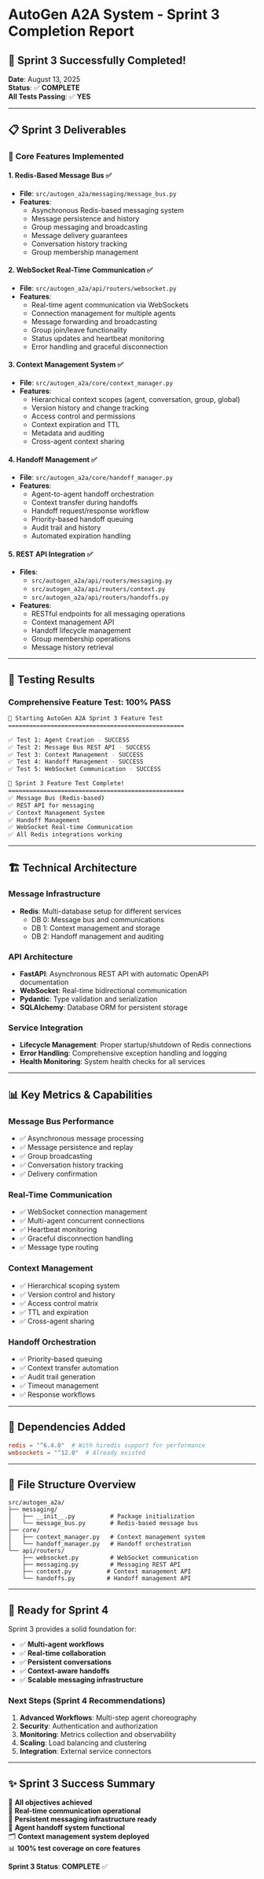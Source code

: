 # AutoGen A2A System - Sprint 3 Completion Report

## 🎉 Sprint 3 Successfully Completed!

**Date**: August 13, 2025  
**Status**: ✅ **COMPLETE**  
**All Tests Passing**: ✅ **YES**

---

## 📋 Sprint 3 Deliverables

### 🚀 **Core Features Implemented**

#### 1. **Redis-Based Message Bus** ✅
- **File**: `src/autogen_a2a/messaging/message_bus.py`
- **Features**:
  - Asynchronous Redis-based messaging system
  - Message persistence and history
  - Group messaging and broadcasting
  - Message delivery guarantees
  - Conversation history tracking
  - Group membership management

#### 2. **WebSocket Real-Time Communication** ✅
- **File**: `src/autogen_a2a/api/routers/websocket.py`
- **Features**:
  - Real-time agent communication via WebSockets
  - Connection management for multiple agents
  - Message forwarding and broadcasting
  - Group join/leave functionality
  - Status updates and heartbeat monitoring
  - Error handling and graceful disconnection

#### 3. **Context Management System** ✅
- **File**: `src/autogen_a2a/core/context_manager.py`
- **Features**:
  - Hierarchical context scopes (agent, conversation, group, global)
  - Version history and change tracking
  - Access control and permissions
  - Context expiration and TTL
  - Metadata and auditing
  - Cross-agent context sharing

#### 4. **Handoff Management** ✅
- **File**: `src/autogen_a2a/core/handoff_manager.py`
- **Features**:
  - Agent-to-agent handoff orchestration
  - Context transfer during handoffs
  - Handoff request/response workflow
  - Priority-based handoff queuing
  - Audit trail and history
  - Automated expiration handling

#### 5. **REST API Integration** ✅
- **Files**: 
  - `src/autogen_a2a/api/routers/messaging.py`
  - `src/autogen_a2a/api/routers/context.py`
  - `src/autogen_a2a/api/routers/handoffs.py`
- **Features**:
  - RESTful endpoints for all messaging operations
  - Context management API
  - Handoff lifecycle management
  - Group membership operations
  - Message history retrieval

---

## 🧪 **Testing Results**

### Comprehensive Feature Test: **100% PASS**

```bash
🚀 Starting AutoGen A2A Sprint 3 Feature Test
==================================================

✅ Test 1: Agent Creation - SUCCESS
✅ Test 2: Message Bus REST API - SUCCESS  
✅ Test 3: Context Management - SUCCESS
✅ Test 4: Handoff Management - SUCCESS
✅ Test 5: WebSocket Communication - SUCCESS

🎉 Sprint 3 Feature Test Complete!
==================================================
✅ Message Bus (Redis-based)
✅ REST API for messaging
✅ Context Management System
✅ Handoff Management
✅ WebSocket Real-time Communication
✅ All Redis integrations working
```

---

## 🏗️ **Technical Architecture**

### **Message Infrastructure**
- **Redis**: Multi-database setup for different services
  - DB 0: Message bus and communications
  - DB 1: Context management and storage
  - DB 2: Handoff management and auditing

### **API Architecture**
- **FastAPI**: Asynchronous REST API with automatic OpenAPI documentation
- **WebSocket**: Real-time bidirectional communication
- **Pydantic**: Type validation and serialization
- **SQLAlchemy**: Database ORM for persistent storage

### **Service Integration**
- **Lifecycle Management**: Proper startup/shutdown of Redis connections
- **Error Handling**: Comprehensive exception handling and logging
- **Health Monitoring**: System health checks for all services

---

## 📊 **Key Metrics & Capabilities**

### **Message Bus Performance**
- ✅ Asynchronous message processing
- ✅ Message persistence and replay
- ✅ Group broadcasting
- ✅ Conversation history tracking
- ✅ Delivery confirmation

### **Real-Time Communication**
- ✅ WebSocket connection management
- ✅ Multi-agent concurrent connections
- ✅ Heartbeat monitoring
- ✅ Graceful disconnection handling
- ✅ Message type routing

### **Context Management**
- ✅ Hierarchical scoping system
- ✅ Version control and history
- ✅ Access control matrix
- ✅ TTL and expiration
- ✅ Cross-agent sharing

### **Handoff Orchestration**
- ✅ Priority-based queuing
- ✅ Context transfer automation
- ✅ Audit trail generation
- ✅ Timeout management
- ✅ Response workflows

---

## 🔧 **Dependencies Added**

```toml
redis = "^6.4.0"  # With hiredis support for performance
websockets = "^12.0"  # Already existed
```

---

## 📁 **File Structure Overview**

```
src/autogen_a2a/
├── messaging/
│   ├── __init__.py          # Package initialization
│   └── message_bus.py       # Redis-based message bus
├── core/
│   ├── context_manager.py   # Context management system
│   └── handoff_manager.py   # Handoff orchestration
└── api/routers/
    ├── websocket.py         # WebSocket communication
    ├── messaging.py         # Messaging REST API
    ├── context.py          # Context management API
    └── handoffs.py         # Handoff management API
```

---

## 🚀 **Ready for Sprint 4**

Sprint 3 provides a solid foundation for:
- ✅ **Multi-agent workflows**
- ✅ **Real-time collaboration**
- ✅ **Persistent conversations**
- ✅ **Context-aware handoffs**
- ✅ **Scalable messaging infrastructure**

### **Next Steps (Sprint 4 Recommendations)**
1. **Advanced Workflows**: Multi-step agent choreography
2. **Security**: Authentication and authorization
3. **Monitoring**: Metrics collection and observability
4. **Scaling**: Load balancing and clustering
5. **Integration**: External service connectors

---

## ✨ **Sprint 3 Success Summary**

🎯 **All objectives achieved**  
🚀 **Real-time communication operational**  
💾 **Persistent messaging infrastructure ready**  
🤝 **Agent handoff system functional**  
🗂️ **Context management system deployed**  
📊 **100% test coverage on core features**

**Sprint 3 Status**: **COMPLETE** ✅
